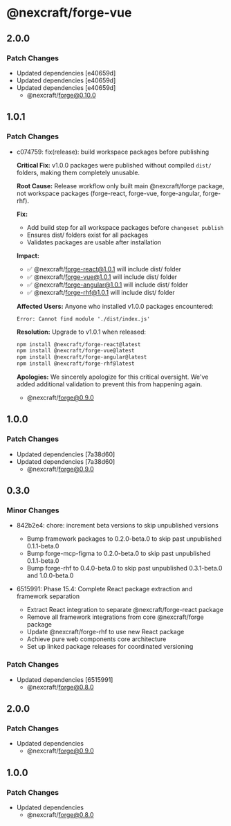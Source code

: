 # @nexcraft/forge-vue

## 2.0.0

### Patch Changes

- Updated dependencies [e40659d]
- Updated dependencies [e40659d]
- Updated dependencies [e40659d]
  - @nexcraft/forge@0.10.0

## 1.0.1

### Patch Changes

- c074759: fix(release): build workspace packages before publishing

  **Critical Fix:** v1.0.0 packages were published without compiled `dist/` folders, making them completely unusable.

  **Root Cause:**
  Release workflow only built main @nexcraft/forge package, not workspace packages (forge-react, forge-vue, forge-angular, forge-rhf).

  **Fix:**
  - Add build step for all workspace packages before `changeset publish`
  - Ensures dist/ folders exist for all packages
  - Validates packages are usable after installation

  **Impact:**
  - ✅ @nexcraft/forge-react@1.0.1 will include dist/ folder
  - ✅ @nexcraft/forge-vue@1.0.1 will include dist/ folder
  - ✅ @nexcraft/forge-angular@1.0.1 will include dist/ folder
  - ✅ @nexcraft/forge-rhf@1.0.1 will include dist/ folder

  **Affected Users:**
  Anyone who installed v1.0.0 packages encountered:

  ```
  Error: Cannot find module './dist/index.js'
  ```

  **Resolution:**
  Upgrade to v1.0.1 when released:

  ```bash
  npm install @nexcraft/forge-react@latest
  npm install @nexcraft/forge-vue@latest
  npm install @nexcraft/forge-angular@latest
  npm install @nexcraft/forge-rhf@latest
  ```

  **Apologies:**
  We sincerely apologize for this critical oversight. We've added additional validation to prevent this from happening again.
  - @nexcraft/forge@0.9.0

## 1.0.0

### Patch Changes

- Updated dependencies [7a38d60]
- Updated dependencies [7a38d60]
  - @nexcraft/forge@0.9.0

## 0.3.0

### Minor Changes

- 842b2e4: chore: increment beta versions to skip unpublished versions
  - Bump framework packages to 0.2.0-beta.0 to skip past unpublished 0.1.1-beta.0
  - Bump forge-mcp-figma to 0.2.0-beta.0 to skip past unpublished 0.1.1-beta.0
  - Bump forge-rhf to 0.4.0-beta.0 to skip past unpublished 0.3.1-beta.0 and 1.0.0-beta.0

- 6515991: Phase 15.4: Complete React package extraction and framework separation
  - Extract React integration to separate @nexcraft/forge-react package
  - Remove all framework integrations from core @nexcraft/forge package
  - Update @nexcraft/forge-rhf to use new React package
  - Achieve pure web components core architecture
  - Set up linked package releases for coordinated versioning

### Patch Changes

- Updated dependencies [6515991]
  - @nexcraft/forge@0.8.0

## 2.0.0

### Patch Changes

- Updated dependencies
  - @nexcraft/forge@0.9.0

## 1.0.0

### Patch Changes

- Updated dependencies
  - @nexcraft/forge@0.8.0
